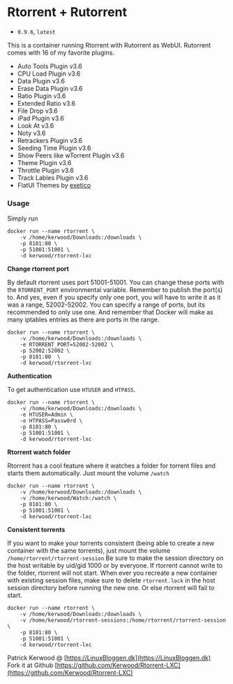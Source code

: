 # Rtorrent + Rutorrent
 - `0.9.6`, `latest`

This is a container running Rtorrent with Rutorrent as WebUI.
Rutorrent comes with 16 of my favorite plugins.
 - Auto Tools Plugin v3.6
 - CPU Load Plugin v3.6
 - Data Plugin v3.6
 - Erase Data Plugin v3.6
 - Ratio Plugin v3.6
 - Extended Ratio v3.6
 - File Drop v3.6
 - iPad Plugin v3.6
 - Look At v3.6
 - Noty v3.6
 - Retrackers Plugin v3.6
 - Seeding Time Plugin v3.6
 - Show Peers like wTorrent Plugin v3.6
 - Theme Plugin v3.6
 - Throttle Plugin v3.6
 - Track Lables Plugin v3.6
 - FlatUI Themes by [exetico](https://github.com/exetico/FlatUI)

### Usage
Simply run
```
docker run --name rtorrent \
    -v /home/kerwood/Downloads:/downloads \
    -p 8181:80 \
    -p 51001:51001 \
    -d kerwood/rtorrent-lxc
```
**Change rtorrent port**

By default rtorrent uses port 51001-51001. You can change these ports with the `RTORRENT_PORT` environmental variable. Remember to publish the port(s) to. And yes, even if you specify only one port, you will have to write it as it was a range, 52002-52002. You can specify a range of ports, but its recommended to only use one. And remember that Docker will make as many iptables entries as there are ports in the range.
```
docker run --name rtorrent \
    -v /home/kerwood/Downloads:/downloads \
    -e RTORRENT_PORT=52002-52002 \
    -p 52002:52002 \
    -p 8181:80  \
    -d kerwood/rtorrent-lxc
```
**Authentication**

To get authentication use `HTUSER` and `HTPASS`.
```
docker run --name rtorrent \
    -v /home/kerwood/Downloads:/downloads \
    -e HTUSER=Admin \
    -e HTPASS=Passw0rd \
    -p 8181:80 \
    -p 51001:51001 \
    -d kerwood/rtorrent-lxc
```
**Rtorrent watch folder**

Rtorrent has a cool feature where it watches a folder for torrent files and starts them automatically. Just mount the volume `/watch`
```
docker run --name rtorrent \
    -v /home/kerwood/Downloads:/downloads \
    -v /home/kerwood/Watch:/watch \
    -p 8181:80 \
    -p 51001:51001 \
    -d kerwood/rtorrent-lxc
```

**Consistent torrents**

If you want to make your torrents consistent (being able to create a new container with the same torrents), just mount the volume `/home/rtorrent/rtorrent-session`
Be sure to make the session directory on the host writable by uid/gid 1000 or by everyone. If rtorrent cannot write to the folder, rtorrent will not start.
When ever you recreate a new container with existing session files, make sure to delete `rtorrent.lock` in the host session directory before running the new one. Or else rtorrent will fail to start.
```
docker run --name rtorrent \
    -v /home/kerwood/Downloads:/downloads \
    -v /home/kerwood/rtorrent-sessions:/home/rtorrent/rtorrent-session \
    -p 8181:80 \
    -p 51001:51001 \
    -d kerwood/rtorrent-lxc
```


Patrick Kerwood @ [https://LinuxBloggen.dk](https://LinuxBloggen.dk)  
Fork it at Github [https://github.com/Kerwood/Rtorrent-LXC](https://github.com/Kerwood/Rtorrent-LXC)
